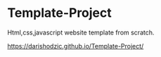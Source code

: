 # Template-Project
Html,css,javascript website template from scratch.

https://darishodzic.github.io/Template-Project/
